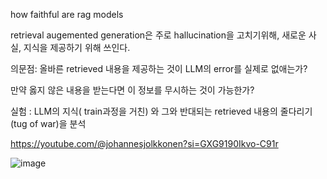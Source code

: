 how faithful are rag models

retrieval augemented generation은 주로 hallucination을 고치기위해, 새로운 사실, 지식을 제공하기 위해 쓰인다.

의문점:
올바른 retrieved 내용을 제공하는 것이 LLM의 error를 실제로 없애는가?

만약 옳지 않은 내용을 받는다면 이 정보를 무시하는 것이 가능한가?

실험 :
LLM의 지식( train과정을 거친) 와 그와 반대되는 retrieved 내용의 줄다리기 (tug of war)을 분석

https://youtube.com/@johannesjolkkonen?si=GXG9190Ikvo-C91r

![image](https://github.com/jinuk0211/llm_project/assets/150532431/a099e1b3-6966-49c6-9e8b-aa97a5f484e5)
